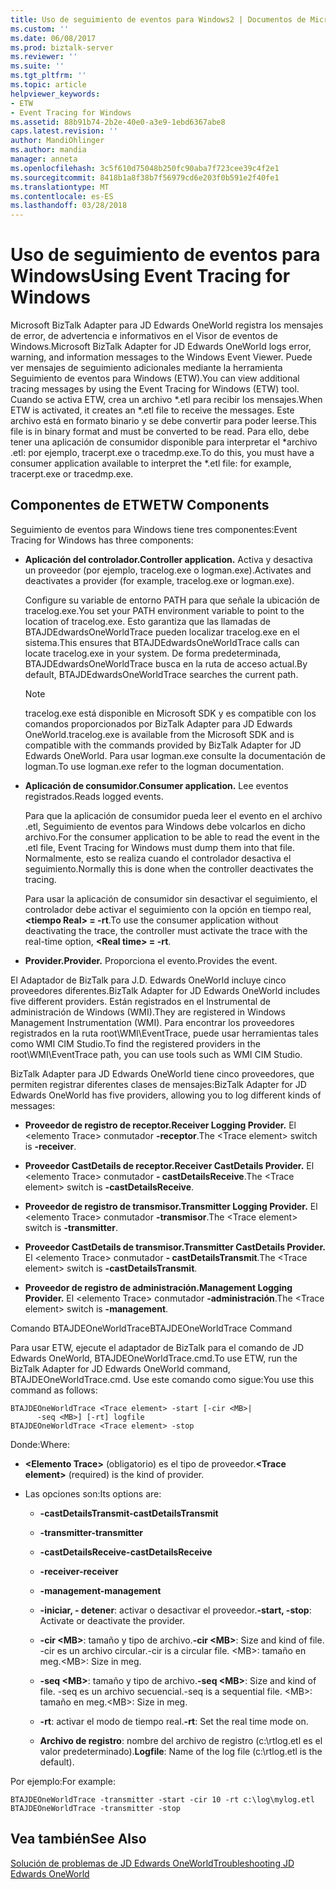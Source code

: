 ```yaml
---
title: Uso de seguimiento de eventos para Windows2 | Documentos de Microsoft
ms.custom: ''
ms.date: 06/08/2017
ms.prod: biztalk-server
ms.reviewer: ''
ms.suite: ''
ms.tgt_pltfrm: ''
ms.topic: article
helpviewer_keywords:
- ETW
- Event Tracing for Windows
ms.assetid: 88b91b74-2b2e-40e0-a3e9-1ebd6367abe8
caps.latest.revision: ''
author: MandiOhlinger
ms.author: mandia
manager: anneta
ms.openlocfilehash: 3c5f610d75048b250fc90aba7f723cee39c4f2e1
ms.sourcegitcommit: 8418b1a8f38b7f56979cd6e203f0b591e2f40fe1
ms.translationtype: MT
ms.contentlocale: es-ES
ms.lasthandoff: 03/28/2018
---
```

# <a name="using-event-tracing-for-windows"></a><span data-ttu-id="662ae-102">Uso de seguimiento de eventos para Windows</span><span class="sxs-lookup"><span data-stu-id="662ae-102">Using Event Tracing for Windows</span></span>
<span data-ttu-id="662ae-103">Microsoft BizTalk Adapter para JD Edwards OneWorld registra los mensajes de error, de advertencia e informativos en el Visor de eventos de Windows.</span><span class="sxs-lookup"><span data-stu-id="662ae-103">Microsoft BizTalk Adapter for JD Edwards OneWorld logs error, warning, and information messages to the Windows Event Viewer.</span></span> <span data-ttu-id="662ae-104">Puede ver mensajes de seguimiento adicionales mediante la herramienta Seguimiento de eventos para Windows (ETW).</span><span class="sxs-lookup"><span data-stu-id="662ae-104">You can view additional tracing messages by using the Event Tracing for Windows (ETW) tool.</span></span> <span data-ttu-id="662ae-105">Cuando se activa ETW, crea un archivo \*.etl para recibir los mensajes.</span><span class="sxs-lookup"><span data-stu-id="662ae-105">When ETW is activated, it creates an \*.etl file to receive the messages.</span></span> <span data-ttu-id="662ae-106">Este archivo está en formato binario y se debe convertir para poder leerse.</span><span class="sxs-lookup"><span data-stu-id="662ae-106">This file is in binary format and must be converted to be read.</span></span> <span data-ttu-id="662ae-107">Para ello, debe tener una aplicación de consumidor disponible para interpretar el \*archivo .etl: por ejemplo, tracerpt.exe o tracedmp.exe.</span><span class="sxs-lookup"><span data-stu-id="662ae-107">To do this, you must have a consumer application available to interpret the \*.etl file: for example, tracerpt.exe or tracedmp.exe.</span></span>  
  
## <a name="etw-components"></a><span data-ttu-id="662ae-108">Componentes de ETW</span><span class="sxs-lookup"><span data-stu-id="662ae-108">ETW Components</span></span>  
 <span data-ttu-id="662ae-109">Seguimiento de eventos para Windows tiene tres componentes:</span><span class="sxs-lookup"><span data-stu-id="662ae-109">Event Tracing for Windows has three components:</span></span>  
  
-   <span data-ttu-id="662ae-110">**Aplicación del controlador.**</span><span class="sxs-lookup"><span data-stu-id="662ae-110">**Controller application.**</span></span> <span data-ttu-id="662ae-111">Activa y desactiva un proveedor (por ejemplo, tracelog.exe o logman.exe).</span><span class="sxs-lookup"><span data-stu-id="662ae-111">Activates and deactivates a provider (for example, tracelog.exe or logman.exe).</span></span>  
  
     <span data-ttu-id="662ae-112">Configure su variable de entorno PATH para que señale la ubicación de tracelog.exe.</span><span class="sxs-lookup"><span data-stu-id="662ae-112">You set your PATH environment variable to point to the location of tracelog.exe.</span></span> <span data-ttu-id="662ae-113">Esto garantiza que las llamadas de BTAJDEdwardsOneWorldTrace pueden localizar tracelog.exe en el sistema.</span><span class="sxs-lookup"><span data-stu-id="662ae-113">This ensures that BTAJDEdwardsOneWorldTrace calls can locate tracelog.exe in your system.</span></span> <span data-ttu-id="662ae-114">De forma predeterminada, BTAJDEdwardsOneWorldTrace busca en la ruta de acceso actual.</span><span class="sxs-lookup"><span data-stu-id="662ae-114">By default, BTAJDEdwardsOneWorldTrace searches the current path.</span></span>  
  
    > [!NOTE]
    >  <span data-ttu-id="662ae-115">tracelog.exe está disponible en Microsoft SDK y es compatible con los comandos proporcionados por BizTalk Adapter para JD Edwards OneWorld.</span><span class="sxs-lookup"><span data-stu-id="662ae-115">tracelog.exe is available from the Microsoft SDK and is compatible with the commands provided by BizTalk Adapter for JD Edwards OneWorld.</span></span> <span data-ttu-id="662ae-116">Para usar logman.exe consulte la documentación de logman.</span><span class="sxs-lookup"><span data-stu-id="662ae-116">To use logman.exe refer to the logman documentation.</span></span>  
  
-   <span data-ttu-id="662ae-117">**Aplicación de consumidor.**</span><span class="sxs-lookup"><span data-stu-id="662ae-117">**Consumer application.**</span></span> <span data-ttu-id="662ae-118">Lee eventos registrados.</span><span class="sxs-lookup"><span data-stu-id="662ae-118">Reads logged events.</span></span>  
  
     <span data-ttu-id="662ae-119">Para que la aplicación de consumidor pueda leer el evento en el archivo .etl, Seguimiento de eventos para Windows debe volcarlos en dicho archivo.</span><span class="sxs-lookup"><span data-stu-id="662ae-119">For the consumer application to be able to read the event in the .etl file, Event Tracing for Windows must dump them into that file.</span></span> <span data-ttu-id="662ae-120">Normalmente, esto se realiza cuando el controlador desactiva el seguimiento.</span><span class="sxs-lookup"><span data-stu-id="662ae-120">Normally this is done when the controller deactivates the tracing.</span></span>  
  
     <span data-ttu-id="662ae-121">Para usar la aplicación de consumidor sin desactivar el seguimiento, el controlador debe activar el seguimiento con la opción en tiempo real,  **\<tiempo Real\> = -rt**.</span><span class="sxs-lookup"><span data-stu-id="662ae-121">To use the consumer application without deactivating the trace, the controller must activate the trace with the real-time option, **\<Real time\> = -rt**.</span></span>  
  
-   <span data-ttu-id="662ae-122">**Provider.**</span><span class="sxs-lookup"><span data-stu-id="662ae-122">**Provider.**</span></span> <span data-ttu-id="662ae-123">Proporciona el evento.</span><span class="sxs-lookup"><span data-stu-id="662ae-123">Provides the event.</span></span>  
  
 <span data-ttu-id="662ae-124">El Adaptador de BizTalk para J.D. Edwards OneWorld incluye cinco proveedores diferentes.</span><span class="sxs-lookup"><span data-stu-id="662ae-124">BizTalk Adapter for JD Edwards OneWorld includes five different providers.</span></span> <span data-ttu-id="662ae-125">Están registrados en el Instrumental de administración de Windows (WMI).</span><span class="sxs-lookup"><span data-stu-id="662ae-125">They are registered in Windows Management Instrumentation (WMI).</span></span> <span data-ttu-id="662ae-126">Para encontrar los proveedores registrados en la ruta root\WMI\EventTrace, puede usar herramientas tales como WMI CIM Studio.</span><span class="sxs-lookup"><span data-stu-id="662ae-126">To find the registered providers in the root\WMI\EventTrace path, you can use tools such as WMI CIM Studio.</span></span>  
  
 <span data-ttu-id="662ae-127">BizTalk Adapter para JD Edwards OneWorld tiene cinco proveedores, que permiten registrar diferentes clases de mensajes:</span><span class="sxs-lookup"><span data-stu-id="662ae-127">BizTalk Adapter for JD Edwards OneWorld has five providers, allowing you to log different kinds of messages:</span></span>  
  
-   <span data-ttu-id="662ae-128">**Proveedor de registro de receptor.**</span><span class="sxs-lookup"><span data-stu-id="662ae-128">**Receiver Logging Provider.**</span></span> <span data-ttu-id="662ae-129">El \<elemento Trace\> conmutador **-receptor**.</span><span class="sxs-lookup"><span data-stu-id="662ae-129">The \<Trace element\> switch is **-receiver**.</span></span>  
  
-   <span data-ttu-id="662ae-130">**Proveedor CastDetails de receptor.**</span><span class="sxs-lookup"><span data-stu-id="662ae-130">**Receiver CastDetails Provider.**</span></span> <span data-ttu-id="662ae-131">El \<elemento Trace\> conmutador **- castDetailsReceive**.</span><span class="sxs-lookup"><span data-stu-id="662ae-131">The \<Trace element\> switch is **-castDetailsReceive**.</span></span>  
  
-   <span data-ttu-id="662ae-132">**Proveedor de registro de transmisor.**</span><span class="sxs-lookup"><span data-stu-id="662ae-132">**Transmitter Logging Provider.**</span></span> <span data-ttu-id="662ae-133">El \<elemento Trace\> conmutador **-transmisor**.</span><span class="sxs-lookup"><span data-stu-id="662ae-133">The \<Trace element\> switch is **-transmitter**.</span></span>  
  
-   <span data-ttu-id="662ae-134">**Proveedor CastDetails de transmisor.**</span><span class="sxs-lookup"><span data-stu-id="662ae-134">**Transmitter CastDetails Provider.**</span></span> <span data-ttu-id="662ae-135">El \<elemento Trace\> conmutador **- castDetailsTransmit**.</span><span class="sxs-lookup"><span data-stu-id="662ae-135">The \<Trace element\> switch is **-castDetailsTransmit**.</span></span>  
  
-   <span data-ttu-id="662ae-136">**Proveedor de registro de administración.**</span><span class="sxs-lookup"><span data-stu-id="662ae-136">**Management Logging Provider.**</span></span> <span data-ttu-id="662ae-137">El \<elemento Trace\> conmutador **-administración**.</span><span class="sxs-lookup"><span data-stu-id="662ae-137">The \<Trace element\> switch is **-management**.</span></span>  
  
 <span data-ttu-id="662ae-138">Comando BTAJDEOneWorldTrace</span><span class="sxs-lookup"><span data-stu-id="662ae-138">BTAJDEOneWorldTrace Command</span></span>  
  
 <span data-ttu-id="662ae-139">Para usar ETW, ejecute el adaptador de BizTalk para el comando de JD Edwards OneWorld, BTAJDEOneWorldTrace.cmd.</span><span class="sxs-lookup"><span data-stu-id="662ae-139">To use ETW, run the BizTalk Adapter for JD Edwards OneWorld command, BTAJDEOneWorldTrace.cmd.</span></span> <span data-ttu-id="662ae-140">Use este comando como sigue:</span><span class="sxs-lookup"><span data-stu-id="662ae-140">You use this command as follows:</span></span>  
  
```  
BTAJDEOneWorldTrace <Trace element> -start [-cir <MB>|   
      -seq <MB>] [-rt] logfile  
BTAJDEOneWorldTrace <Trace element> -stop  
```  
  
 <span data-ttu-id="662ae-141">Donde:</span><span class="sxs-lookup"><span data-stu-id="662ae-141">Where:</span></span>  
  
-   <span data-ttu-id="662ae-142">**\<Elemento Trace\>**  (obligatorio) es el tipo de proveedor.</span><span class="sxs-lookup"><span data-stu-id="662ae-142">**\<Trace element\>** (required) is the kind of provider.</span></span>  
  
-   <span data-ttu-id="662ae-143">Las opciones son:</span><span class="sxs-lookup"><span data-stu-id="662ae-143">Its options are:</span></span>  
  
    -   <span data-ttu-id="662ae-144">**-castDetailsTransmit**</span><span class="sxs-lookup"><span data-stu-id="662ae-144">**-castDetailsTransmit**</span></span>  
  
    -   <span data-ttu-id="662ae-145">**-transmitter**</span><span class="sxs-lookup"><span data-stu-id="662ae-145">**-transmitter**</span></span>  
  
    -   <span data-ttu-id="662ae-146">**-castDetailsReceive**</span><span class="sxs-lookup"><span data-stu-id="662ae-146">**-castDetailsReceive**</span></span>  
  
    -   <span data-ttu-id="662ae-147">**-receiver**</span><span class="sxs-lookup"><span data-stu-id="662ae-147">**-receiver**</span></span>  
  
    -   <span data-ttu-id="662ae-148">**-management**</span><span class="sxs-lookup"><span data-stu-id="662ae-148">**-management**</span></span>  
  
    -   <span data-ttu-id="662ae-149">**-iniciar, - detener**: activar o desactivar el proveedor.</span><span class="sxs-lookup"><span data-stu-id="662ae-149">**-start, -stop**: Activate or deactivate the provider.</span></span>  
  
    -   <span data-ttu-id="662ae-150">**-cir \<MB\>**: tamaño y tipo de archivo.</span><span class="sxs-lookup"><span data-stu-id="662ae-150">**-cir \<MB\>**: Size and kind of file.</span></span> <span data-ttu-id="662ae-151">-cir es un archivo circular.</span><span class="sxs-lookup"><span data-stu-id="662ae-151">-cir is a circular file.</span></span> <span data-ttu-id="662ae-152">\<MB\>: tamaño en meg.</span><span class="sxs-lookup"><span data-stu-id="662ae-152">\<MB\>: Size in meg.</span></span>  
  
    -   <span data-ttu-id="662ae-153">**-seq \<MB\>**: tamaño y tipo de archivo.</span><span class="sxs-lookup"><span data-stu-id="662ae-153">**-seq \<MB\>**: Size and kind of file.</span></span> <span data-ttu-id="662ae-154">-seq es un archivo secuencial.</span><span class="sxs-lookup"><span data-stu-id="662ae-154">-seq is a sequential file.</span></span> <span data-ttu-id="662ae-155">\<MB\>: tamaño en meg.</span><span class="sxs-lookup"><span data-stu-id="662ae-155">\<MB\>: Size in meg.</span></span>  
  
    -   <span data-ttu-id="662ae-156">**-rt**: activar el modo de tiempo real.</span><span class="sxs-lookup"><span data-stu-id="662ae-156">**-rt**: Set the real time mode on.</span></span>  
  
    -   <span data-ttu-id="662ae-157">**Archivo de registro**: nombre del archivo de registro (c:\rtlog.etl es el valor predeterminado).</span><span class="sxs-lookup"><span data-stu-id="662ae-157">**Logfile**: Name of the log file (c:\rtlog.etl is the default).</span></span>  
  
 <span data-ttu-id="662ae-158">Por ejemplo:</span><span class="sxs-lookup"><span data-stu-id="662ae-158">For example:</span></span>  
  
```  
BTAJDEOneWorldTrace -transmitter -start -cir 10 -rt c:\log\mylog.etl  
BTAJDEOneWorldTrace -transmitter -stop  
```  
  
## <a name="see-also"></a><span data-ttu-id="662ae-159">Vea también</span><span class="sxs-lookup"><span data-stu-id="662ae-159">See Also</span></span>  
 [<span data-ttu-id="662ae-160">Solución de problemas de JD Edwards OneWorld</span><span class="sxs-lookup"><span data-stu-id="662ae-160">Troubleshooting JD Edwards OneWorld</span></span>](../core/troubleshooting-jd-edwards-oneworld.md)